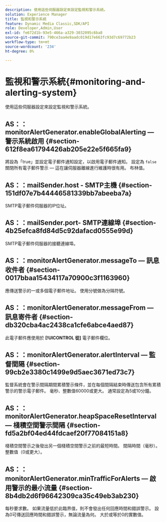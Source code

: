 ```yaml
---
description: 使用這些伺服器設定來設定監視和警示系統。
solution: Experience Manager
title: 監視和警示系統
feature: Dynamic Media Classic,SDK/API
role: Developer,Admin,User
exl-id: fe672d1b-93e5-466a-a329-3032095c6ba8
source-git-commit: 790ce3aa4e9aadc019d17e663fc93d7c69772b23
workflow-type: tm+mt
source-wordcount: '234'
ht-degree: 0%

---
```


# 監視和警示系統{#monitoring-and-alerting-system}

使用這些伺服器設定來設定監視和警示系統。

## AS：：monitorAlertGenerator.enableGlobalAlerting — 警示系統啟用 {#section-612f8ea61794426ab205e22e5f665fa9}

將設為「true」並設定電子郵件通知設定，以啟用電子郵件通知。 設定為 `false` 關閉所有電子郵件警示 — 這在讓伺服器離線進行維護時很有用。 布林值。

## AS：：mailSender.host - SMTP主機 {#section-151df07e7b44446581339bb7abeeba7a}

SMTP電子郵件伺服器的IP位址。

## AS：：mailSender.port- SMTP連線埠 {#section-4b25efca8fd84d5c92dafacd0555e99d}

SMTP電子郵件伺服器的接聽連線埠。

## AS：：monitorAlertGenerator.messageTo — 訊息收件者 {#section-0017bbaa15434117a70900c3f1163960}

應傳送警示的一或多個電子郵件地址。 使用分號做為分隔符號。

## AS：：monitorAlertGenerator.messageFrom — 訊息寄件者 {#section-db320cba4ac2438ca1cfe6abce4aed87}

此電子郵件應使用於 **[!UICONTROL 從]** 電子郵件欄位。

## AS：：monitorAlertGenerator.alertInterval — 監督間隔 {#section-99cb2e3380c1499e9d5aec3671ed73c7}

監督系統會在警示間隔期間累積警示條件，並在每個間隔結束時傳送包含所有累積警示的警示電子郵件。 毫秒、整數值60000或更大。 通常設定為5或10分鐘。

## AS：：monitorAlertGenerator.heapSpaceResetInterval — 棧積空間警示間隔 {#section-fd5a2bf04ed44fdcaef20f77084151a8}

棧積空間警示之後發出另一個棧積空間警示之前的最短時間。 間隔時間（毫秒）。 整數值（0或更大）。

## AS：：monitorAlertGenerator.minTrafficForAlerts — 啟用警示的最小流量 {#section-8b4db2d6f96642309ca35c49eb3ab230}

每秒要求數。 如果流量低於此臨界值，則不會發出任何回應時間和錯誤警示。 設為0可傳送回應時間和錯誤警示，無論流量為何。 大於或等於0的實數值。
